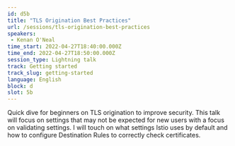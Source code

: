 ```yaml
---
id: d5b
title: "TLS Origination Best Practices"
url: /sessions/tls-origination-best-practices
speakers:
 - Kenan O'Neal
time_start: 2022-04-27T18:40:00.000Z
time_end: 2022-04-27T18:50:00.000Z
session_type: Lightning talk
track: Getting started
track_slug: getting-started
language: English
block: d
slot: 5b
---
```


Quick dive for beginners on TLS origination to improve security. This talk will focus on settings that may not be expected for new users with a focus on validating settings. I will touch on what settings Istio uses by default and how to configure Destination Rules to correctly check certificates.